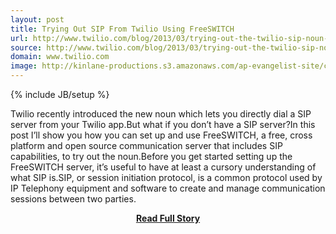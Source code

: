 ```yaml
---
layout: post
title: Trying Out SIP From Twilio Using FreeSWITCH
url: http://www.twilio.com/blog/2013/03/trying-out-the-twilio-sip-noun-using-freeswitch.html
source: http://www.twilio.com/blog/2013/03/trying-out-the-twilio-sip-noun-using-freeswitch.html
domain: www.twilio.com
image: http://kinlane-productions.s3.amazonaws.com/ap-evangelist-site/curated/screenshots/6969_www_twilio_com.png
---
```

{% include JB/setup %}<p>Twilio recently introduced the new noun which lets you directly dial a SIP server from your Twilio app.But what if you don’t have a SIP server?In this post I’ll show you how you can set up and use FreeSWITCH, a free, cross platform and open source communication server that includes SIP capabilities, to try out the noun.Before you get started setting up the FreeSWITCH server, it’s useful to have at least a cursory understanding of what SIP is.SIP, or session initiation protocol, is a common protocol used by IP Telephony equipment and software to create and manage communication sessions between two parties.</p>
<center><p><a href="http://www.twilio.com/blog/2013/03/trying-out-the-twilio-sip-noun-using-freeswitch.html" style='padding:25px; font-sze:18px; font-weight: bold;'>Read Full Story</a></p></center>
